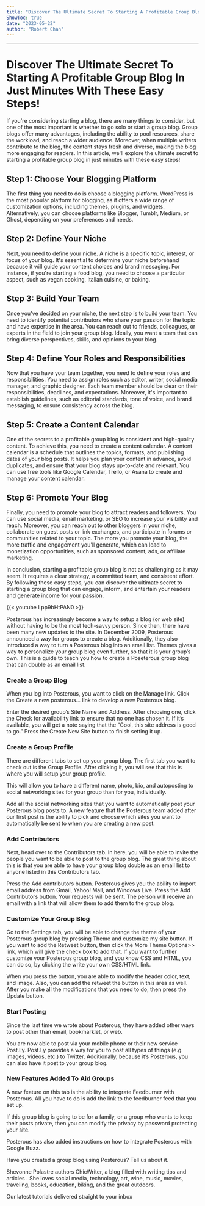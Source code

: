 ```yaml
---
title: "Discover The Ultimate Secret To Starting A Profitable Group Blog In Just Minutes With These Easy Steps!"
ShowToc: true 
date: "2023-05-22"
author: "Robert Chan"
---
```

*****
# Discover The Ultimate Secret To Starting A Profitable Group Blog In Just Minutes With These Easy Steps!

If you're considering starting a blog, there are many things to consider, but one of the most important is whether to go solo or start a group blog. Group blogs offer many advantages, including the ability to pool resources, share the workload, and reach a wider audience. Moreover, when multiple writers contribute to the blog, the content stays fresh and diverse, making the blog more engaging for readers. In this article, we'll explore the ultimate secret to starting a profitable group blog in just minutes with these easy steps!

## Step 1: Choose Your Blogging Platform

The first thing you need to do is choose a blogging platform. WordPress is the most popular platform for blogging, as it offers a wide range of customization options, including themes, plugins, and widgets. Alternatively, you can choose platforms like Blogger, Tumblr, Medium, or Ghost, depending on your preferences and needs.

## Step 2: Define Your Niche

Next, you need to define your niche. A niche is a specific topic, interest, or focus of your blog. It's essential to determine your niche beforehand because it will guide your content choices and brand messaging. For instance, if you're starting a food blog, you need to choose a particular aspect, such as vegan cooking, Italian cuisine, or baking.

## Step 3: Build Your Team

Once you've decided on your niche, the next step is to build your team. You need to identify potential contributors who share your passion for the topic and have expertise in the area. You can reach out to friends, colleagues, or experts in the field to join your group blog. Ideally, you want a team that can bring diverse perspectives, skills, and opinions to your blog.

## Step 4: Define Your Roles and Responsibilities

Now that you have your team together, you need to define your roles and responsibilities. You need to assign roles such as editor, writer, social media manager, and graphic designer. Each team member should be clear on their responsibilities, deadlines, and expectations. Moreover, it's important to establish guidelines, such as editorial standards, tone of voice, and brand messaging, to ensure consistency across the blog.

## Step 5: Create a Content Calendar

One of the secrets to a profitable group blog is consistent and high-quality content. To achieve this, you need to create a content calendar. A content calendar is a schedule that outlines the topics, formats, and publishing dates of your blog posts. It helps you plan your content in advance, avoid duplicates, and ensure that your blog stays up-to-date and relevant. You can use free tools like Google Calendar, Trello, or Asana to create and manage your content calendar.

## Step 6: Promote Your Blog

Finally, you need to promote your blog to attract readers and followers. You can use social media, email marketing, or SEO to increase your visibility and reach. Moreover, you can reach out to other bloggers in your niche, collaborate on guest posts or link exchanges, and participate in forums or communities related to your topic. The more you promote your blog, the more traffic and engagement you'll generate, which can lead to monetization opportunities, such as sponsored content, ads, or affiliate marketing.

In conclusion, starting a profitable group blog is not as challenging as it may seem. It requires a clear strategy, a committed team, and consistent effort. By following these easy steps, you can discover the ultimate secret to starting a group blog that can engage, inform, and entertain your readers and generate income for your passion.

{{< youtube Lpp9bHtPAN0 >}} 



Posterous has increasingly become a way to setup a blog (or web site) without having to be the most tech-savvy person. Since then, there have been many new updates to the site. In December 2009, Posterous announced a way for groups to create a blog. Additionally, they also introduced a way to turn a Posterous blog into an email list. Themes gives a way to personalize your group blog even further, so that it is your group’s own. This is a guide to teach you how to create a Poseterous group blog that can double as an email list.
 
### Create a Group Blog
 
When you log into Posterous, you want to click on the Manage link. Click the Create a new posterous… link to develop a new Posterous blog.
 
Enter the desired group’s Site Name and Address. After choosing one, click the Check for availability link to ensure that no one has chosen it. If it’s available, you will get a note saying that the “Cool, this site address is good to go.” Press the Create New Site button to finish setting it up.
 
### Create a Group Profile
 
There are different tabs to set up your group blog. The first tab you want to check out is the Group Profile. After clicking it, you will see that this is where you will setup your group profile.
 
This will allow you to have a different name, photo, bio, and autoposting to social networking sites for your group than for you, individually.
 
Add all the social networking sites that you want to automatically post your Posterous blog posts to. A new feature that the Posterous team added after our first post is the ability to pick and choose which sites you want to automatically be sent to when you are creating a new post.
 
### Add Contributors
 
Next, head over to the Contributors tab. In here, you will be able to invite the people you want to be able to post to the group blog. The great thing about this is that you are able to have your group blog double as an email list to anyone listed in this Contributors tab.
 
Press the Add contributors button. Posterous gives you the ability to import email address from Gmail, Yahoo! Mail, and Windows Live.  Press the Add Contributors button. Your requests will be sent. The person will receive an email with a link that will allow them to add them to the group blog.
 
### Customize Your Group Blog
 
Go to the Settings tab, you will be able to change the theme of your Posterous group blog by pressing Theme and customize my site button. If you want to add the Retweet button, then click the More Theme Options>> link, which will give the check box to add that. If you want to further customize your Posterous group blog, and you know CSS and HTML, you can do so, by clicking the write your own CSS/HTML link.
 
When you press the button, you are able to modify the header color, text, and image. Also, you can add the retweet the button in this area as well. After you make all the modifications that you need to do, then press the Update button.
 
### Start Posting
 
Since the last time we wrote about Posterous, they have added other ways to post other than email, bookmarklet, or web.
 
You are now able to post via your mobile phone or their new service Post.Ly. Post.Ly provides a way for you to post all types of things (e.g. images, videos, etc.) to Twitter. Additionally, because it’s Posterous, you can also have it post to your group blog.
 
### New Features Added To Aid Groups
 
A new feature on this tab is the ability to integrate Feedburner with Posterous. All you have to do is add the link to the feedburner feed that you set up.
 
If this group blog is going to be for a family, or a group who wants to keep their posts private, then you can modify the privacy by password protecting your site.
 
Posterous has also added instructions on how to integrate Posterous with Google Buzz.
 
Have you created a group blog using Posterous? Tell us about it.
 
Shevonne Polastre authors ChicWriter, a blog filled with writing tips and articles . She loves social media, technology, art, wine, music, movies, traveling, books, education, biking, and the great outdoors.
 
Our latest tutorials delivered straight to your inbox




